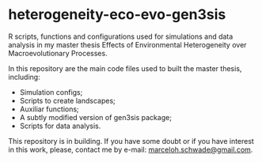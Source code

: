 # heterogeneity-eco-evo-gen3sis
R scripts, functions and configurations used for simulations and data analysis in my master thesis Effects of Environmental Heterogeneity over Macroevolutionary Processes.

In this repository are the main code files used to built the master thesis, including:

- Simulation configs;
- Scripts to create landscapes;
- Auxiliar functions;
- A subtly modified version of gen3sis package;
- Scripts for data analysis.

This repository is in building. If you have some doubt or if you have interest in this work, please, contact me by e-mail: marceloh.schwade@gmail.com.
